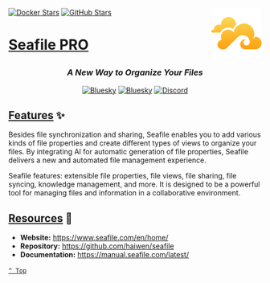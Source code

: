 <a name="top" href="docker-compose.yml" target="_blank"><img height="100" align="right" src="assets/icon.png" alt="Seafile PRO" /></a>

[![Docker Stars][docker-stars]](https://hub.docker.com/r/seafileltd/seafile-pro-mc)
[![GitHub Stars][github-stars]](https://github.com/haiwen/seafile)

<h1>

[Seafile PRO](docker-compose.yml)

</h1>

<div align="center">

### _A New Way to Organize Your Files_

<a href="https://bsky.app/profile/aever.au" target="_blank"><img alt="Bluesky" src="https://img.shields.io/badge/Bluesky-0085ff?style=flat-square&logo=bluesky&logoColor=white" /></a>
<a href="mailto:github.discharge208@passfwd.com" target="_blank"><img alt="Bluesky" src="https://img.shields.io/badge/Email-00B4F0?style=flat-square&logo=maildotru&logoColor=white" /></a>
<a href="https://discord.com/users/146165361333633024" target="_blank"><img alt="Discord" src="https://img.shields.io/badge/Discord-5865f2?style=flat-square&logo=discord&logoColor=white" /></a>

</div>

## [Features](#top) ✨

Besides file synchronization and sharing, Seafile enables you to add various kinds of file properties and create different types of views to organize your files. By integrating AI for automatic generation of file properties, Seafile delivers a new and automated file management experience.

Seafile features: extensible file properties, file views, file sharing, file syncing, knowledge management, and more. It is designed to be a powerful tool for managing files and information in a collaborative environment.

## [Resources](#top) 📖

* **Website:** https://www.seafile.com/en/home/
* **Repository:** https://github.com/haiwen/seafile
* **Documentation:** https://manual.seafile.com/latest/

[`^ Top`](#top)




[docker-stars]: https://img.shields.io/docker/stars/haiwen/seafile?style=flat-square&logo=docker&labelColor=31383f&color=ffcc00
[github-stars]: https://img.shields.io/github/stars/haiwen/seafile
